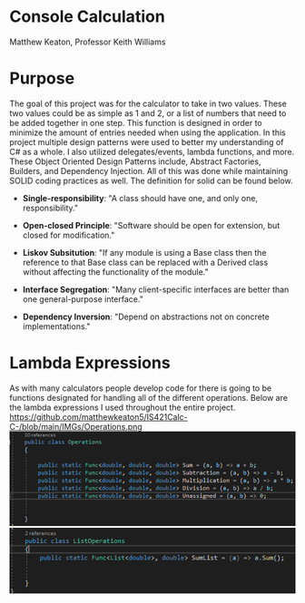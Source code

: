 # Console Calculation
Matthew Keaton, Professor Keith Williams

# Purpose

The goal of this project was for the calculator to take in two values. These two values could be as simple as 1 and 2, or a list of numbers that need to be added together in one step. This function is designed in order to minimize the amount of entries needed when using the application. In this project multiple design patterns were used to better my understanding of C# as a whole. I also utilized delegates/events, lambda functions, and more. These Object Oriented Design Patterns include, Abstract Factories, Builders, and Dependency Injection. All of this was done while maintaining SOLID coding practices as well. The definition for solid can be found below.

* **Single-responsibility**: "A class should have one, and only one, responsibility."

* **Open-closed Principle**:  "Software should be open for extension, but closed for modification."

* **Liskov Subsitution**:  "If any module is using a Base class then the reference to that Base class can be replaced with a Derived class without affecting the        functionality of the module."

* **Interface Segregation**: "Many client-specific interfaces are better than one general-purpose interface."

* **Dependency Inversion**: "Depend on abstractions not on concrete implementations."
 
# Lambda Expressions
As with many calculators people develop code for there is going to be functions designated for handling all of the different operations. Below are the lambda expressions I used throughout the entire project.
https://github.com/matthewkeaton5/IS421Calc-C-/blob/main/IMGs/Operations.png
![image](https://github.com/matthewkeaton5/IS421Calc-C-/blob/main/IMGs/Operations.png)
![image](https://github.com/matthewkeaton5/IS421Calc-C-/blob/main/IMGs/ListOperations.png)
